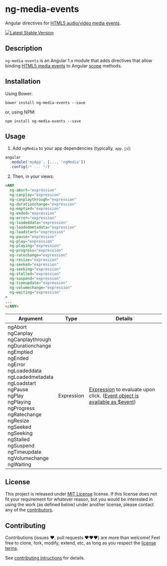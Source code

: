 ng-media-events
===============

Angular directives for [HTML5 audio/video media events](http://www.w3.org/TR/html5/embedded-content-0.html#mediaevents).

[![Latest Stable Version](https://img.shields.io/npm/v/ng-media-events.svg)](https://www.npmjs.com/package/ng-media-events)


Description
-----------

`ng-media-events` is an Angular 1.x module that adds directives that allow binding [HTML5 media events](http://www.w3.org/TR/html5/embedded-content-0.html#mediaevents)
to Angular [scope](https://docs.angularjs.org/guide/scope) methods.


Installation
------------

Using Bower:

    bower install ng-media-events --save

or, using NPM:

    npm install ng-media-events --save


Usage
-----

1. Add `ngMedia` to your app dependencies (typically, `app.js`):

```js
angular
  .module('myApp', [..., 'ngMedia'])
  .config(/* ... */)
```

2. Then, in your views:

```html
<ANY
  ng-abort="expression"
  ng-canplay="expression"
  ng-canplaythrough="expression"
  ng-durationchange="expression"
  ng-emptied="expression"
  ng-ended="expression"
  ng-error="expression"
  ng-loadeddata="expression"
  ng-loadedmetadata="expression"
  ng-loadstart="expression"
  ng-pause="expression"
  ng-play="expression"
  ng-playing="expression"
  ng-progress="expression"
  ng-ratechange="expression"
  ng-resize="expression"
  ng-seeked="expression"
  ng-seeking="expression"
  ng-stalled="expression"
  ng-suspend="expression"
  ng-timeupdate="expression"
  ng-volumechange="expression"
  ng-waiting="expression"
>
...
</ANY>
```

| Argument | Type | Details |
|----------|------|---------|
| ngAbort<br>ngCanplay<br>ngCanplaythrough<br>ngDurationchange<br>ngEmptied<br>ngEnded<br>ngError<br>ngLoadeddata<br>ngLoadedmetadata<br>ngLoadstart<br>ngPause<br>ngPlay<br>ngPlaying<br>ngProgress<br>ngRatechange<br>ngResize<br>ngSeeked<br>ngSeeking<br>ngStalled<br>ngSuspend<br>ngTimeupdate<br>ngVolumechange<br>ngWaiting | Expression | [Expression](https://docs.angularjs.org/guide/expression) to evaluate upon click. ([Event object is available as $event](https://docs.angularjs.org/guide/expression#-event-)) |


License
-------

This project is released under [MIT License](LICENSE) license. If this license
does not fit your requirement for whatever reason, but you would be interested
in using the work (as defined below) under another license, please contact any
of the [contributors](../../graphs/contributors).


Contributing
------------

Contributions (issues ♥, pull requests ♥♥♥) are more than welcome! Feel free to
clone, fork, modify, extend, etc, as long as you respect the
[license terms](LICENSE).

See [contributing intructions](CONTRIBUTING.md) for details.
